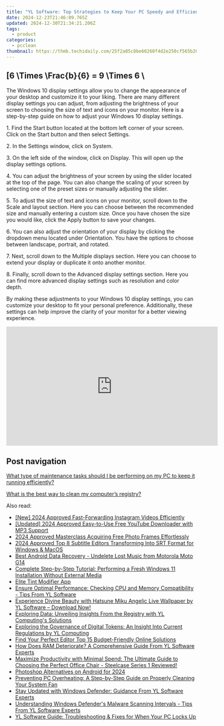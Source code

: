 ```yaml
---
title: "YL Software: Top Strategies to Keep Your PC Speedy and Efficient Long-Term"
date: 2024-12-23T21:46:09.765Z
updated: 2024-12-30T21:34:21.206Z
tags:
  - product
categories:
  - pcclean
thumbnail: https://thmb.techidaily.com/25f2a05c8be60260f4d2e250cf565b20fcb8e042ff2a6a838a8d8235c347643c.jpg
---
```


## \[6 \Times \Frac{b}{6} = 9 \Times 6 \

The Windows 10 display settings allow you to change the appearance of your desktop and customize it to your liking. There are many different display settings you can adjust, from adjusting the brightness of your screen to choosing the size of text and icons on your monitor. Here is a step-by-step guide on how to adjust your Windows 10 display settings. 

1\. Find the Start button located at the bottom left corner of your screen. Click on the Start button and then select Settings.

2\. In the Settings window, click on System.

3\. On the left side of the window, click on Display. This will open up the display settings options. 

4\. You can adjust the brightness of your screen by using the slider located at the top of the page. You can also change the scaling of your screen by selecting one of the preset sizes or manually adjusting the slider.

5\. To adjust the size of text and icons on your monitor, scroll down to the Scale and layout section. Here you can choose between the recommended size and manually entering a custom size. Once you have chosen the size you would like, click the Apply button to save your changes.

6\. You can also adjust the orientation of your display by clicking the dropdown menu located under Orientation. You have the options to choose between landscape, portrait, and rotated.

7\. Next, scroll down to the Multiple displays section. Here you can choose to extend your display or duplicate it onto another monitor.

8\. Finally, scroll down to the Advanced display settings section. Here you can find more advanced display settings such as resolution and color depth. 

By making these adjustments to your Windows 10 display settings, you can customize your desktop to fit your personal preference. Additionally, these settings can help improve the clarity of your monitor for a better viewing experience.

<!-- affiliate ads begin -->
<iframe width="560" height="315" src="https://www.youtube.com/embed/ZeYbTVeaXg0?si=rwLL1DbBoX26BGjm" title="YouTube video player" frameborder="0" allow="accelerometer; autoplay; clipboard-write; encrypted-media; gyroscope; picture-in-picture; web-share" referrerpolicy="strict-origin-when-cross-origin" allowfullscreen></iframe>
<!-- affiliate ads end -->

## Post navigation

[What type of maintenance tasks should I be performing on my PC to keep it running efficiently?](https://tools.techidaily.com/pcclean/products/)

[What is the best way to clean my computer’s registry?](https://tools.techidaily.com/pcclean/products/)

<ins class="adsbygoogle"
     style="display:block"
     data-ad-format="autorelaxed"
     data-ad-client="ca-pub-7571918770474297"
     data-ad-slot="1223367746"></ins>

<ins class="adsbygoogle"
     style="display:block"
     data-ad-client="ca-pub-7571918770474297"
     data-ad-slot="8358498916"
     data-ad-format="auto"
     data-full-width-responsive="true"></ins>

<span class="atpl-alsoreadstyle">Also read:</span>
<div><ul>
<li><a href="https://instagram-video-recordings.techidaily.com/new-2024-approved-fast-forwarding-instagram-videos-efficiently/"><u>[New] 2024 Approved Fast-Forwarding Instagram Videos Efficiently</u></a></li>
<li><a href="https://youtube-docs.techidaily.com/ed-2024-approved-easy-to-use-free-youtube-downloader-with-mp3-support/"><u>[Updated] 2024 Approved Easy-to-Use Free YouTube Downloader with MP3 Support</u></a></li>
<li><a href="https://extra-approaches.techidaily.com/2024-approved-masterclass-acquiring-free-photo-frames-effortlessly/"><u>2024 Approved Masterclass Acquiring Free Photo Frames Effortlessly</u></a></li>
<li><a href="https://some-skills.techidaily.com/2024-approved-top-8-subtitle-editors-transforming-into-srt-format-for-windows-and-macos/"><u>2024 Approved Top 8 Subtitle Editors Transforming Into SRT Format for Windows & MacOS</u></a></li>
<li><a href="https://phone-solutions.techidaily.com/best-android-data-recovery-undelete-lost-music-from-motorola-moto-g14-by-fonelab-android-recover-music/"><u>Best Android Data Recovery - Undelete Lost Music from Motorola Moto G14</u></a></li>
<li><a href="https://win-comparisons.techidaily.com/complete-step-by-step-tutorial-performing-a-fresh-windows-11-installation-without-external-media/"><u>Complete Step-by-Step Tutorial: Performing a Fresh Windows 11 Installation Without External Media</u></a></li>
<li><a href="https://article-tips.techidaily.com/elite-tint-modifier-app/"><u>Elite Tint Modifier App</u></a></li>
<li><a href="https://discover-awesome.techidaily.com/ensure-optimal-performance-checking-cpu-and-memory-compatibility-tips-from-yl-software/"><u>Ensure Optimal Performance: Checking CPU and Memory Compatibility - Tips From YL Software</u></a></li>
<li><a href="https://discover-awesome.techidaily.com/experience-divine-beauty-with-hatsune-miku-angelic-live-wallpaper-by-yl-software-download-now/"><u>Experience Divine Beauty with Hatsune Miku Angelic Live Wallpaper by YL Software – Download Now!</u></a></li>
<li><a href="https://discover-awesome.techidaily.com/exploring-data-unveiling-insights-from-the-registry-with-yl-computings-solutions/"><u>Exploring Data: Unveiling Insights From the Registry with YL Computing's Solutions</u></a></li>
<li><a href="https://discover-awesome.techidaily.com/exploring-the-governance-of-digital-tokens-an-insight-into-current-regulations-by-yl-computing/"><u>Exploring the Governance of Digital Tokens: An Insight Into Current Regulations by YL Computing</u></a></li>
<li><a href="https://extra-tips.techidaily.com/find-your-perfect-editor-top-15-budget-friendly-online-solutions/"><u>Find Your Perfect Editor Top 15 Budget-Friendly Online Solutions</u></a></li>
<li><a href="https://discover-awesome.techidaily.com/how-does-ram-deteriorate-a-comprehensive-guide-from-yl-software-experts/"><u>How Does RAM Deteriorate? A Comprehensive Guide From YL Software Experts</u></a></li>
<li><a href="https://hardware-reviews.techidaily.com/maximize-productivity-with-minimal-spend-the-ultimate-guide-to-choosing-the-perfect-office-chair-steelcase-series-1-reviewed/"><u>Maximize Productivity with Minimal Spend: The Ultimate Guide to Choosing the Perfect Office Chair - Steelcase Series 1 Reviewed!</u></a></li>
<li><a href="https://extra-guidance.techidaily.com/photoshop-alternatives-on-android-for-2024/"><u>Photoshop Alternatives on Android for 2024</u></a></li>
<li><a href="https://discover-awesome.techidaily.com/preventing-pc-overheating-a-step-by-step-guide-on-properly-cleaning-your-system-fan/"><u>Preventing PC Overheating: A Step-by-Step Guide on Properly Cleaning Your System Fan</u></a></li>
<li><a href="https://discover-awesome.techidaily.com/stay-updated-with-windows-defender-guidance-from-yl-software-experts/"><u>Stay Updated with Windows Defender: Guidance From YL Software Experts</u></a></li>
<li><a href="https://discover-awesome.techidaily.com/understanding-windows-defenders-malware-scanning-intervals-tips-from-yl-software-experts/"><u>Understanding Windows Defender's Malware Scanning Intervals - Tips From YL Software Experts</u></a></li>
<li><a href="https://discover-awesome.techidaily.com/yl-software-guide-troubleshooting-and-fixes-for-when-your-pc-locks-up/"><u>YL Software Guide: Troubleshooting & Fixes for When Your PC Locks Up</u></a></li>
</ul></div>

